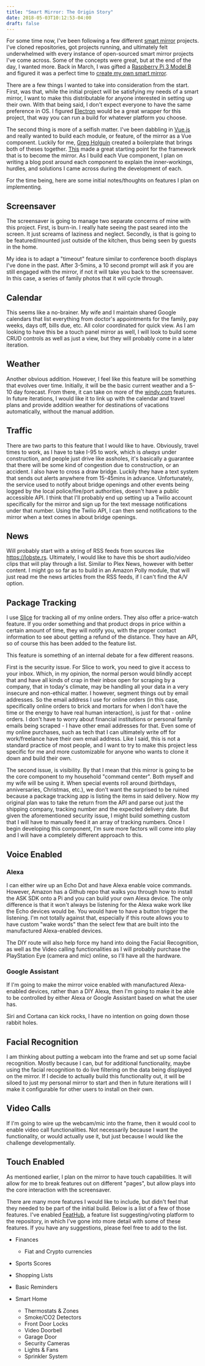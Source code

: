 ```yaml
---
title: "Smart Mirror: The Origin Story"
date: 2018-05-03T10:12:53-04:00
draft: false
---
```


For some time now, I've been following a few different [smart mirror][sm] projects. I've cloned repositories, got projects running, and ultimately felt underwhelmed with every instance of open-sourced smart mirror projects I've come across. Some of the concepts were great, but at the end of the day, I wanted more. Back in March, I was gifted a [Raspberry Pi 3 Model B][pi] and figured it was a perfect time to [create my own smart mirror][smrepo].

There are a few things I wanted to take into consideration from the start. First, was that, while the initial project will be satisfying my needs of a smart mirror, I want to make this distributable for anyone interested in setting up their own. With that being said, I don't expect everyone to have the same preference in OS. I figured [Electron][ejs] would be a great wrapper for this project, that way you can run a build for whatever platform you choose.

The second thing is more of a selfish matter. I've been dabbling in [Vue.js][vue] and really wanted to build each module, or feature, of the mirror as a Vue component. Luckily for me, [Greg Holguin][greg] created a boilerplate that brings both of theses together. [This][elevue] made a great starting point for the framework that is to become the mirror. As I build each Vue component, I plan on writing a blog post around each component to explain the inner-workings, hurdles, and solutions I came across during the development of each.

For the time being, here are some initial notes/thoughts on features I plan on implementing.

## Screensaver

The screensaver is going to manage two separate concerns of mine with this project. First, is burn-in. I really hate seeing the past seared into the screen. It just screams of laziness and neglect. Secondly, is that is going to be featured/mounted just outside of the kitchen, thus being seen by guests in the home.

My idea is to adapt a "timeout" feature similar to conference booth displays I've done in the past. After 3-5mins, a 10 second prompt will ask if you are still engaged with the mirror, if not it will take you back to the screensaver. In this case, a series of family photos that it will cycle through.

## Calendar

This seems like a no-brainer. My wife and I maintain shared Google calendars that list everything from doctor's appointments for the family, pay weeks, days off, bills due, etc. All color coordinated for quick view. As I am looking to have this be a touch panel mirror as well, I will look to build some CRUD controls as well as just a view, but they will probably come in a later iteration.

## Weather

Another obvious addition. However, I feel like this feature will be something that evolves over time. Initially, it will be the basic current weather and a 5-10 day forecast. From there, it can take on more of the [windy.com](https://www.windy.com/?39.938,-74.795,11) features. In future iterations, I would like it to link up with the calendar and travel plans and provide addition weather for destinations of vacations automatically, without the manual addition.

## Traffic

There are two parts to this feature that I would like to have. Obviously, travel times to work, as I have to take I-95 to work, which is *always* under construction, and people just drive like assholes, it's basically a guarantee that there will be some kind of congestion due to construction, or an accident. I also have to cross a draw bridge. Luckily they have a text system that sends out alerts anywhere from 15-45mins in advance. Unfortunately, the service used to notify about bridge openings and other events being logged by the local police/fire/port authorities, doesn't have a public accessible API. I think that I'll probably end up setting up a Twilio account specifically for the mirror and sign up for the text message notifications under that number. Using the Twilio API, I can then send notifications to the mirror when a text comes in about bridge openings.

## News

Will probably start with a string of RSS feeds from sources like https://lobste.rs. Ultimately, I would like to have this be short audio/video clips that will play through a list. Similar to Plex News, however with better content. I might go so far as to build in an Amazon Polly module, that will just read me the news articles from the RSS feeds, if I can't find the A/V option.

## Package Tracking

I use [Slice](https://www.slice.com/) for tracking all of my online orders. They also offer a price-watch feature. If you order something and that product drops in price within a certain amount of time, they will notify you, with the proper contact information to see about getting a refund of the distance. They have an API, so of course this has been added to the feature list.

This feature is something of an internal debate for a few different reasons.

First is the security issue. For Slice to work, you need to give it access to your inbox. Which, in my opinion, the normal person would blindly accept that and have all kinds of crap in their inbox open for scraping by a company, that in today's climate, may be handling all your data in a very insecure and non-ethical matter. I however, segment things out by email addresses. So the email address I use for online orders (in this case, specifically online orders to brick and mortars for when I don't have the time or the energy to have real human interaction), is just for that - online orders. I don't have to worry about financial institutions or personal family emails being scraped - I have other email addresses for that. Even some of my online purchases, such as tech that I can ultimately write off for work/freelance have their own email address. Like I said, this is not a standard practice of most people, and I want to try to make this project less specific for me and more customizable for anyone who wants to clone it down and build their own.

The second issue, is visibility. By that I mean that this mirror is going to be the core component to my household "command center". Both myself and my wife will be using it. When special events roll around (birthdays, anniversaries, Christmas, etc.), we don't want the surprised to be ruined because a package tracking app is listing the items in said delivery. Now my original plan was to take the return from the API and parse out just the shipping company, tracking number and the expected delivery date. But given the aforementioned security issue, I might build something custom that I will have to manually feed it an array of tracking numbers. Once I begin developing this component, I'm sure more factors will come into play and I will have a completely different approach to this.

## Voice Enabled

### Alexa

I can either wire up an Echo Dot and have Alexa enable voice commands. However, Amazon has a Github repo that walks you through how to install the ASK SDK onto a Pi and you can build your own Alexa device. The only difference is that it won't always be listening for the Alexa wake work like the Echo devices would be. You would have to have a button trigger the listening. I'm not totally against that, especially if this route allows you to have custom "wake words" than the select few that are built into the manufactured Alexa-enabled devices.

The DIY route will also help force my hand into doing the Facial Recognition, as well as the Video calling functionalities as I will probably purchase the PlayStation Eye (camera and mic) online, so I'll have all the hardware.

### Google Assistant
If I'm going to make the mirror voice enabled with manufactured Alexa-enabled devices, rather than a DIY Alexa, then I'm going to make it be able to be controlled by either Alexa or Google Assistant based on what the user has.

Siri and Cortana can kick rocks, I have no intention on going down those rabbit holes.

## Facial Recognition

I am thinking about putting a webcam into the frame and set up some facial recognition. Mostly because I can, but for additional functionality, maybe using the facial recognition to do live filtering on the data being displayed on the mirror. If I decide to actually build this functionality out, it will be siloed to just my personal mirror to start and then in future iterations will I make it configurable for other users to install on their own.

## Video Calls
If I'm going to wire up the webcam/mic into the frame, then it would cool to enable video call functionalities. Not necessarily because I want the functionality, or would actually use it, but just because I would like the challenge developmentally.

## Touch Enabled
As mentioned earlier, I plan on the mirror to have touch capabilities. It will allow for me to break features out on different "pages", but allow plays into the core interaction with the screensaver.

There are many more features I would like to include, but didn't feel that they needed to be part of the initial build.  Below is a list of a few of those features. I've enabled [FeatHub][fh], a feature list suggesting/voting platform to the repository, in which I've gone into more detail with some of these features. If you have any suggestions, please feel free to add to the list.

* Finances
  * Fiat and Crypto currencies
* Sports Scores
* Shopping Lists
* Basic Reminders
* Smart Home
  * Thermostats &amp; Zones
  * Smoke/CO2 Detectors
  * Front Door Locks
  * Video Doorbell
  * Garage Door
  * Security Cameras
  * Lights &amp; Fans
  * Sprinkler System

  [sm]: https://duckduckgo.com/?q=smart+mirror&ia=web "Search DuckDuckGo for Smart Mirror"
  [pi]: https://www.raspberrypi.org/products/raspberry-pi-3-model-b/ "Raspberry Pi 3 Model B"
  [smrepo]: https://github.com/morsecodemedia/smart-mirror "My Github repository for my smart mirror project"
  [ejs]: https://electronjs.org/ "Build cross platform desktop apps with JavaScript, HTML, and CSS"
  [vue]: https://vuejs.org/ "The Progressive JavaScript Framework"
  [elevue]: https://github.com/SimulatedGREG/electron-vue "An Electron & Vue.js quick start boilerplate with vue-cli scaffolding, common Vue plugins, electron-packager/electron-builder, unit/e2e testing, vue-devtools, and webpack."
  [greg]: https://github.com/SimulatedGREG "Greg Holguin's Github"
  [fh]: https://feathub.com/morsecodemedia/smart-mirror "Feature list for my smart mirror"